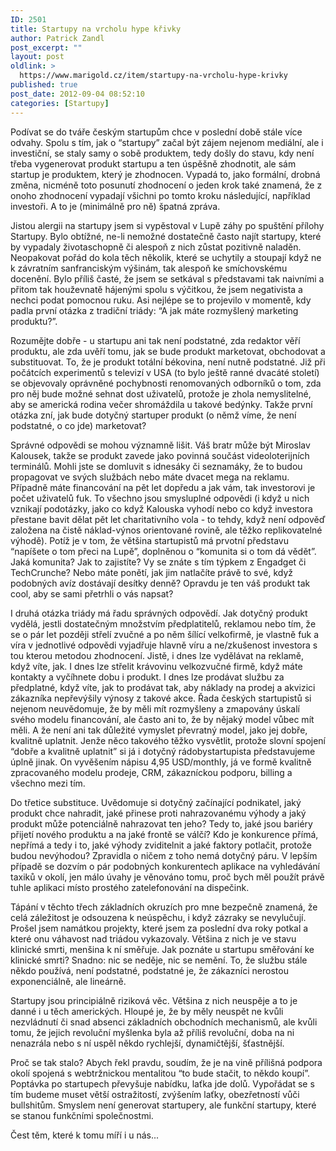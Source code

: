 ```yaml
---
ID: 2501
title: Startupy na vrcholu hype křivky
author: Patrick Zandl
post_excerpt: ""
layout: post
oldlink: >
  https://www.marigold.cz/item/startupy-na-vrcholu-hype-krivky
published: true
post_date: 2012-09-04 08:52:10
categories: [Startupy]
---
```

Podívat se do tváře českým startupům chce v poslední době stále více odvahy. Spolu s tím, jak o “startupy” začal být zájem nejenom mediální, ale i investiční, se staly samy o sobě produktem, tedy došly do stavu, kdy není třeba vygenerovat produkt startupu a ten úspěšně zhodnotit, ale sám startup je produktem, který je zhodnocen. Vypadá to, jako formální, drobná změna, nicméně toto posunutí zhodnocení o jeden krok také znamená, že z onoho zhodnocení vypadají všichni po tomto kroku následující, například investoři. A to je (minimálně pro ně) špatná zpráva. 

Jistou alergii na startupy jsem si vypěstoval v Lupě záhy po spuštění přílohy Startupy. Bylo obtížné, ne-li nemožné dostatečně často najít startupy, které by vypadaly životaschopně či alespoň z nich zůstat pozitivně naladěn. Neopakovat pořád do kola těch několik, které se uchytily a stoupají když ne k závratním sanfranciským výšinám, tak alespoň ke smíchovskému docenění. Bylo příliš časté, že jsem se setkával s představami tak naivními a přitom tak houževnatě hájenými spolu s výčitkou, že jsem negativista a nechci podat pomocnou ruku. Asi nejlépe se to projevilo v momentě, kdy padla první otázka z tradiční triády: “A jak máte rozmyšlený marketing produktu?”. 

Rozumějte dobře - u startupu ani tak není podstatné, zda redaktor věří produktu, ale zda uvěří tomu, jak se bude produkt marketovat, obchodovat a substituovat. To, že je produkt totální békovina, není nutně podstatné. Již při počátcích experimentů s televizí v USA (to bylo ještě ranné dvacáté století) se objevovaly oprávněné pochybnosti renomovaných odborníků o tom, zda pro něj bude možné sehnat dost uživatelů, protože je zhola nemyslitelné, aby se americká rodina večer shromáždila u takové bedýnky. Takže první otázka zní, jak bude dotyčný startuper produkt (o němž víme, že není podstatné, o co jde) marketovat? 

Správné odpovědi se mohou významně lišit. Váš bratr může být Miroslav Kalousek, takže se produkt zavede jako povinná součást videoloterijních terminálů. Mohli jste se domluvit s idnesáky či seznamáky, že to budou propagovat ve svých službách nebo máte dvacet mega na reklamu. Případně máte financování na pět let dopředu a jak vám, tak investorovi je počet uživatelů fuk. To všechno jsou smysluplné odpovědi (i když u nich vznikají podotázky, jako co když Kalouska vyhodí nebo co když investora přestane bavit dělat pět let charitativního vola - to tehdy, když není odpověď založena na čistě náklad-výnos orientované rovině, ale těžko replikovatelné výhodě). 
Potíž je v tom, že většina startupistů má prvotní představu “napíšete o tom přeci na Lupě”, doplněnou o “komunita si o tom dá vědět”. Jaká komunita? Jak to zajistíte? Vy se znáte s tím týpkem z Engadget či TechCrunche? Nebo máte ponětí, jak jim natlačíte právě to své, když podobných avíz dostávají desítky denně? Opravdu je ten váš produkt tak cool, aby se sami přetrhli o vás napsat? 

I druhá otázka triády má řadu správných odpovědí. Jak dotyčný produkt vydělá, jestli dostatečným množstvím předplatitelů, reklamou nebo tím, že se o pár let později střelí zvučné a po něm šílící velkofirmě, je vlastně fuk a víra v jednotlivé odpovědi vyjadřuje hlavně víru a ne/zkušenost investora s tou kterou metodou zhodnocení. Jistě, i dnes lze vydělávat na reklamě, když víte, jak. I dnes lze střelit krávovinu velkozvučné firmě, když máte kontakty a vyčíhnete dobu i produkt. I dnes lze prodávat službu za předplatné, když víte, jak to prodávat tak, aby náklady na prodej a akvizici zákazníka nepřevýšily výnosy z takové akce. Řada českých startupistů si nejenom neuvědomuje, že by měli mít rozmyšleny a zmapovány úskalí svého modelu financování, ale často ani to, že by nějaký model vůbec mít měli. A že není ani tak důležité vymyslet převratný model, jako jej dobře, kvalitně uplatnit. Jenže něco takového těžko vysvětlit, protože slovní spojení “dobře a kvalitně uplatnit” si já i dotyčný rádobystartupista představujeme úplně jinak. On vyvěšením nápisu 4,95 USD/monthly, já ve formě kvalitně zpracovaného modelu prodeje, CRM, zákazníckou podporu, billing a všechno mezi tím. 

Do třetice substituce. Uvědomuje si dotyčný začínající podnikatel, jaký produkt chce nahradit, jaké přinese proti nahrazovanému výhody a jaký produkt může potenciálně nahrazovat ten jeho? Tedy to, jaké jsou bariéry přijetí nového produktu a na jaké frontě se válčí? Kdo je konkurence přímá, nepřímá a tedy i to, jaké výhody zviditelnit a jaké faktory potlačit, protože budou nevýhodou? Zpravidla o ničem z toho nemá dotyčný páru.  V lepším případě se dozvím o pár podobných konkurentech aplikace na vyhledávání taxiků v okolí, jen málo úvahy je věnováno tomu, proč bych měl použít právě tuhle aplikaci místo prostého zatelefonování na dispečink. 

Tápání v těchto třech základních okruzích pro mne bezpečně znamená, že celá záležitost je odsouzena k neúspěchu, i když zázraky se nevylučují. Prošel jsem namátkou projekty, které jsem za poslední dva roky potkal a které onu váhavost nad triádou vykazovaly. Většina z nich je ve stavu klinické smrti, menšina  k ní směřuje. Jak poznáte u startupu směřování ke klinické smrti? Snadno: nic se neděje, nic se nemění. To, že službu stále někdo používá, není podstatné, podstatné je, že zákazníci nerostou exponenciálně, ale lineárně. 

Startupy jsou principiálně riziková věc. Většina z nich neuspěje a to je danné i u těch amerických. Hloupé je, že by měly neuspět ne kvůli nezvládnutí či snad absenci základních obchodních mechanismů, ale kvůli tomu, že jejich revoluční myšlenka byla až příliš revoluční, doba na ni nenazrála nebo s ní uspěl někdo rychlejší, dynamičtější, šťastnější. 

Proč se tak stalo? Abych řekl pravdu, soudím, že je na vině přílišná podpora okolí spojená s webtržnickou mentalitou “to bude stačit, to někdo koupí”. Poptávka po startupech převyšuje nabídku, laťka jde dolů. Vypořádat se s tím budeme muset větší ostražitostí, zvýšením laťky, obezřetností vůči bullshitům. Smyslem není generovat startupery, ale funkční startupy, které se stanou funkčními společnostmi.

Čest těm, které k tomu míří i u nás...